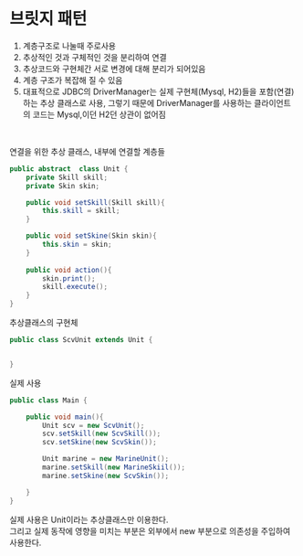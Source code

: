 브릿지 패턴
===

1. 계층구조로 나눌때 주로사용
2. 추상적인 것과 구체적인 것을 분리하여 연결
3. 추상코드와 구현체간 서로 변경에 대해 분리가 되어있음
4. 계층 구조가 복잡해 질 수 있음
5. 대표적으로 JDBC의 DriverManager는 실제 구현체(Mysql, H2)들을 포함(연결)하는 추상 클래스로 사용, 그렇기 때문에 DriverManager를 사용하는 클라이언트의 코드는 Mysql,이던 H2던 상관이 없어짐

<br>

연결을 위한 추상 클래스, 내부에 연결할 계층들
```java
public abstract  class Unit {
    private Skill skill;
    private Skin skin;

    public void setSkill(Skill skill){
        this.skill = skill;
    }

    public void setSkine(Skin skin){
        this.skin = skin;
    }
    
    public void action(){
        skin.print();
        skill.execute();
    }
}
```

추상클래스의 구현체
```java
public class ScvUnit extends Unit {


}
```

실제 사용
```java
public class Main {

    public void main(){
        Unit scv = new ScvUnit();
        scv.setSkill(new ScvSkill());
        scv.setSkine(new ScvSkin());

        Unit marine = new MarineUnit();
        marine.setSkill(new MarineSkiil());
        marine.setSkine(new ScvSkin());

    }
}
```

실제 사용은 Unit이라는 추상클래스만 이용한다.
<br>
그리고 실제 동작에 영향을 미치는 부분은 외부에서 new 부분으로 의존성을 주입하여 사용한다.
